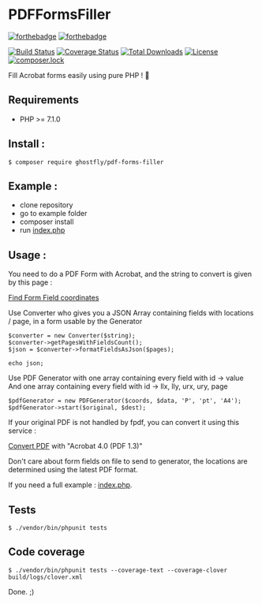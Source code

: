 # PDFFormsFiller

[![forthebadge](http://forthebadge.com/images/badges/gluten-free.svg)](http://forthebadge.com)
[![forthebadge](http://forthebadge.com/images/badges/contains-cat-gifs.svg)](http://forthebadge.com)

[![Build Status](https://travis-ci.org/Ghostfly/PDFFormsFiller.svg?branch=master)](https://travis-ci.org/Ghostfly/PDFFormsFiller)
[![Coverage Status](https://coveralls.io/repos/github/Ghostfly/PDFFormsFiller/badge.svg?branch=master)](https://coveralls.io/github/Ghostfly/PDFFormsFiller?branch=master)
[![Total Downloads](https://poser.pugx.org/ghostfly/pdf-forms-filler/downloads)](https://packagist.org/packages/ghostfly/pdf-forms-filler)
[![License](https://poser.pugx.org/ghostfly/pdf-forms-filler/license)](https://packagist.org/packages/ghostfly/pdf-forms-filler)
[![composer.lock](https://poser.pugx.org/ghostfly/pdf-forms-filler/composerlock)](https://packagist.org/packages/ghostfly/pdf-forms-filler)

Fill Acrobat forms easily using pure PHP ! 💪

## Requirements
- PHP >= 7.1.0

## Install :
```
$ composer require ghostfly/pdf-forms-filler
```

## Example :
- clone repository
- go to example folder
- composer install
- run [index.php](https://github.com/Ghostfly/PDFFormsFiller/blob/master/example/index.php)

## Usage :
You need to do a PDF Form with Acrobat, and the string to convert is given by this page :

[Find Form Field coordinates](https://www.setasign.com/products/setapdf-core/demos/find-form-field-coordinates/)

Use Converter who gives you a JSON Array containing fields with locations / page, in a form usable by the Generator

```
$converter = new Converter($string);
$converter->getPagesWithFieldsCount();
$json = $converter->formatFieldsAsJson($pages);

echo json;
```

Use PDF Generator with one array containing every field with id -> value
And one array containing every field with id -> llx, lly, urx, ury, page

```
$pdfGenerator = new PDFGenerator($coords, $data, 'P', 'pt', 'A4');
$pdfGenerator->start($original, $dest);
```

If your original PDF is not handled by fpdf, you can convert it using this service :

[Convert PDF](https://docupub.com/pdfconvert/) with "Acrobat 4.0 (PDF 1.3)"

Don't care about form fields on file to send to generator, the locations are determined using the latest PDF format. 

If you need a full example : [index.php](https://github.com/Ghostfly/PDFFormsFiller/blob/master/example/index.php).

## Tests
```
$ ./vendor/bin/phpunit tests
```

## Code coverage
```
$ ./vendor/bin/phpunit tests --coverage-text --coverage-clover build/logs/clover.xml
```

Done. ;)
